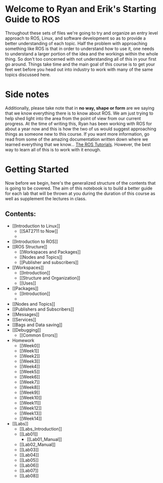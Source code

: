 # Welcome to Ryan and Erik's Starting Guide to ROS #
Throughout these sets of files we're going to try and organize an entry level approach to ROS, Linux, and software development so as to provide a better understanding of each topic. Half the problem with approaching something like ROS is that in order to understand how to use it, one needs to understand a larger portion of the idea and the workings within the whole thing. So don't too concerned with not understanding all of this in your first go around. Things take time and the main goal of this course is to get your feet wet before you head out into industry to work with many of the same topics discussed here.
# Side notes #
Additionally, please take note that in __no way, shape or form__ are we saying that we know everything there is to know about ROS. We am just trying to help shed light into the area from the point of view from our current progress. At the time of writing this, Ryan has been working with ROS for about a year now and this is how the two of us would suggest approaching things as someone new to this course. If you want more information, go read from some of the amazing documentation written down where we learned everything that we know... [The ROS Tutorials](https://wiki.ros.org/ROS/Tutorials). However, the best way to learn all of this is to work with it enough.
# Getting Started #
Now before we begin, here's the generalized structure of the contents that is going to be covered. The aim of this notebook is to build a better guide for each lab that will be thrown at you during the duration of this course as well as supplement the lectures in class. 

## Contents: ##
- [[Introduction to Linux]]
	- [[SAT2711 to Now]]
	- 
- [[Introduction to ROS]]
- [[ROS Structure]]
	- [[Workspaces and Packages]]
	- [[Nodes and Topics]]
	- [[Publisher and subscribers]]
- [[Workspaces]]
	- [[Introduction]]
	- [[Structure and Organization]]
	- [[Uses]]
- [[Packages]]
	- [[Introduction]]
	- 
- [[Nodes and Topics]]
- [[Publishers and Subscribers]]
- [[Messages]]
- [[Services]]
- [[Bags and Data saving]]
- [[Debugging]]
	- [[Common Errors]]
- Homework
	- [[Week0]]
	- [[Week1]]
	- [[Week2]]
	- [[Week3]]
	- [[Week4]]
	- [[Week5]]
	- [[Week6]]
	- [[Week7]]
	- [[Week8]]
	- [[Week9]]
	- [[Week10]]
	- [[Week11]]
	- [[Week12]]
	- [[Week13]]
	- [[Week14]]
- [[Labs]]
	- [[Labs_Introduction]]
	- [[Lab01]]
		- [[Lab01_Manual]]
	- [[Lab02_Manual]]
	- [[Lab03]]
	- [[Lab04]]
	- [[Lab05]]
	- [[Lab06]]
	- [[Lab07]]
	- [[Lab08]]